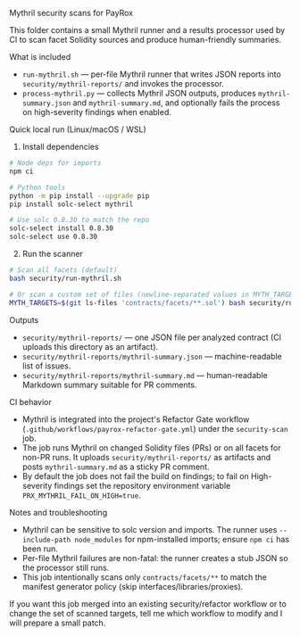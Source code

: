 Mythril security scans for PayRox

This folder contains a small Mythril runner and a results processor used by CI to scan facet Solidity sources and produce human-friendly summaries.

What is included
- `run-mythril.sh` — per-file Mythril runner that writes JSON reports into `security/mythril-reports/` and invokes the processor.
- `process-mythril.py` — collects Mythril JSON outputs, produces `mythril-summary.json` and `mythril-summary.md`, and optionally fails the process on high-severity findings when enabled.

Quick local run (Linux/macOS / WSL)

1) Install dependencies

```bash
# Node deps for imports
npm ci

# Python tools
python -m pip install --upgrade pip
pip install solc-select mythril

# Use solc 0.8.30 to match the repo
solc-select install 0.8.30
solc-select use 0.8.30
```

2) Run the scanner

```bash
# Scan all facets (default)
bash security/run-mythril.sh

# Or scan a custom set of files (newline-separated values in MYTH_TARGETS)
MYTH_TARGETS=$(git ls-files 'contracts/facets/**.sol') bash security/run-mythril.sh
```

Outputs
- `security/mythril-reports/` — one JSON file per analyzed contract (CI uploads this directory as an artifact).
- `security/mythril-reports/mythril-summary.json` — machine-readable list of issues.
- `security/mythril-reports/mythril-summary.md` — human-readable Markdown summary suitable for PR comments.

CI behavior
- Mythril is integrated into the project's Refactor Gate workflow (`.github/workflows/payrox-refactor-gate.yml`) under the `security-scan` job.
- The job runs Mythril on changed Solidity files (PRs) or on all facets for non-PR runs. It uploads `security/mythril-reports/` as artifacts and posts `mythril-summary.md` as a sticky PR comment.
- By default the job does not fail the build on findings; to fail on High-severity findings set the repository environment variable `PRX_MYTHRIL_FAIL_ON_HIGH=true`.

Notes and troubleshooting
- Mythril can be sensitive to solc version and imports. The runner uses `--include-path node_modules` for npm-installed imports; ensure `npm ci` has been run.
- Per-file Mythril failures are non-fatal: the runner creates a stub JSON so the processor still runs.
- This job intentionally scans only `contracts/facets/**` to match the manifest generator policy (skip interfaces/libraries/proxies).

If you want this job merged into an existing security/refactor workflow or to change the set of scanned targets, tell me which workflow to modify and I will prepare a small patch.
